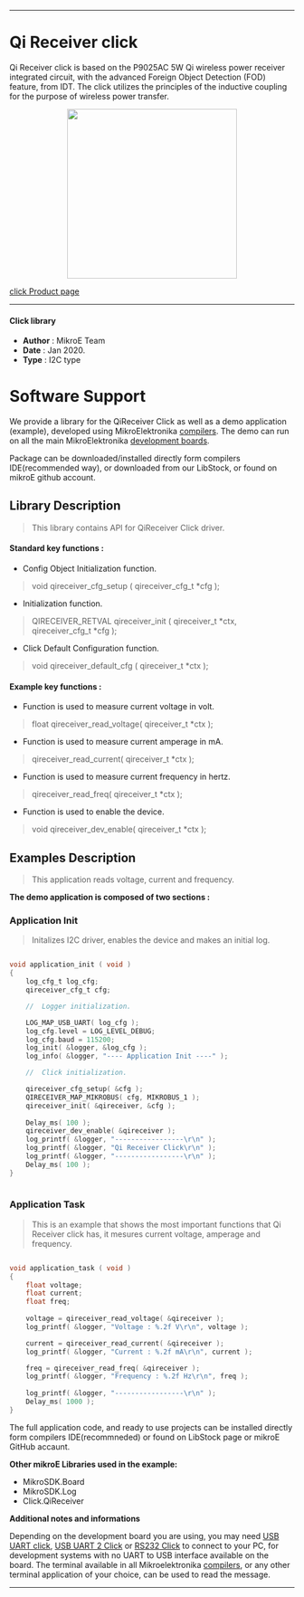
---
# Qi Receiver click

Qi Receiver click is based on the P9025AC 5W Qi wireless power receiver integrated circuit, with the advanced Foreign Object Detection (FOD) feature, from IDT. The click utilizes the principles of the inductive coupling for the purpose of wireless power transfer.

<p align="center">
  <img src="https://download.mikroe.com/images/click_for_ide/qireceiver_click.png" height=300px>
</p>

[click Product page](https://www.mikroe.com/qi-receiver-click)

---


#### Click library 

- **Author**        : MikroE Team
- **Date**          : Jan 2020.
- **Type**          : I2C type


# Software Support

We provide a library for the QiReceiver Click 
as well as a demo application (example), developed using MikroElektronika 
[compilers](https://shop.mikroe.com/compilers). 
The demo can run on all the main MikroElektronika [development boards](https://shop.mikroe.com/development-boards).

Package can be downloaded/installed directly form compilers IDE(recommended way), or downloaded from our LibStock, or found on mikroE github account. 

## Library Description

> This library contains API for QiReceiver Click driver.

#### Standard key functions :

- Config Object Initialization function.
> void qireceiver_cfg_setup ( qireceiver_cfg_t *cfg ); 
 
- Initialization function.
> QIRECEIVER_RETVAL qireceiver_init ( qireceiver_t *ctx, qireceiver_cfg_t *cfg );

- Click Default Configuration function.
> void qireceiver_default_cfg ( qireceiver_t *ctx );


#### Example key functions :

- Function is used to measure current voltage in volt.
> float qireceiver_read_voltage( qireceiver_t *ctx );
 
- Function is used to measure current amperage in mA.
> qireceiver_read_current( qireceiver_t *ctx );

- Function is used to measure current frequency in hertz.
> qireceiver_read_freq( qireceiver_t *ctx );

- Function is used to enable the device.
> void qireceiver_dev_enable( qireceiver_t *ctx );

## Examples Description

> This application reads voltage, current and frequency.

**The demo application is composed of two sections :**

### Application Init 

> Initalizes I2C driver, enables the device and makes an initial log.

```c

void application_init ( void )
{
    log_cfg_t log_cfg;
    qireceiver_cfg_t cfg;

    //  Logger initialization.

    LOG_MAP_USB_UART( log_cfg );
    log_cfg.level = LOG_LEVEL_DEBUG;
    log_cfg.baud = 115200;
    log_init( &logger, &log_cfg );
    log_info( &logger, "---- Application Init ----" );

    //  Click initialization.

    qireceiver_cfg_setup( &cfg );
    QIRECEIVER_MAP_MIKROBUS( cfg, MIKROBUS_1 );
    qireceiver_init( &qireceiver, &cfg );
    
    Delay_ms( 100 );
    qireceiver_dev_enable( &qireceiver );
    log_printf( &logger, "-----------------\r\n" );
    log_printf( &logger, "Qi Receiver Click\r\n" );
    log_printf( &logger, "-----------------\r\n" );
    Delay_ms( 100 );
}
  
```

### Application Task

> This is an example that shows the most important
        functions that Qi Receiver click has, it mesures current voltage, amperage and frequency.

```c

void application_task ( void )
{
    float voltage;
    float current;
    float freq;
    
    voltage = qireceiver_read_voltage( &qireceiver );
    log_printf( &logger, "Voltage : %.2f V\r\n", voltage );

    current = qireceiver_read_current( &qireceiver );
    log_printf( &logger, "Current : %.2f mA\r\n", current );

    freq = qireceiver_read_freq( &qireceiver );
    log_printf( &logger, "Frequency : %.2f Hz\r\n", freq );
    
    log_printf( &logger, "-----------------\r\n" );
    Delay_ms( 1000 );
}

```

The full application code, and ready to use projects can be  installed directly form compilers IDE(recommneded) or found on LibStock page or mikroE GitHub accaunt.

**Other mikroE Libraries used in the example:** 

- MikroSDK.Board
- MikroSDK.Log
- Click.QiReceiver

**Additional notes and informations**

Depending on the development board you are using, you may need 
[USB UART click](https://shop.mikroe.com/usb-uart-click), 
[USB UART 2 Click](https://shop.mikroe.com/usb-uart-2-click) or 
[RS232 Click](https://shop.mikroe.com/rs232-click) to connect to your PC, for 
development systems with no UART to USB interface available on the board. The 
terminal available in all Mikroelektronika 
[compilers](https://shop.mikroe.com/compilers), or any other terminal application 
of your choice, can be used to read the message.



---
